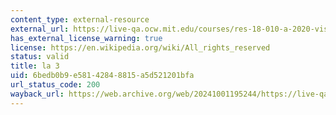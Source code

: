 ```yaml
---
content_type: external-resource
external_url: https://live-qa.ocw.mit.edu/courses/res-18-010-a-2020-vision-of-linear-algebra-spring-2020/pages/2023-video/
has_external_license_warning: true
license: https://en.wikipedia.org/wiki/All_rights_reserved
status: valid
title: la 3
uid: 6bedb0b9-e581-4284-8815-a5d521201bfa
url_status_code: 200
wayback_url: https://web.archive.org/web/20241001195244/https://live-qa.ocw.mit.edu/courses/res-18-010-a-2020-vision-of-linear-algebra-spring-2020/pages/2023-video/
---
```

